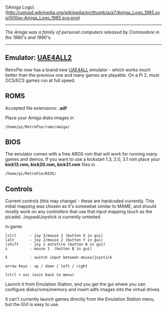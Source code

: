 ![Amiga Logo] (http://upload.wikimedia.org/wikipedia/en/thumb/a/a7/Amiga_Logo_1985.svg/500px-Amiga_Logo_1985.svg.png)
***

_The Amiga was a family of personal computers released by Commodore in the 1980's and 1990's._

***


## Emulator: [UAE4ALL2](https://github.com/joolswills/uae4all2)

RetroPie now has a brand new [UAE4ALL](https://github.com/joolswills/uae4all2) emulator - which works much better than the previous one and many games are playable. On a Pi 2, most OCS/ECS games run at full speed. 

## ROMS
Accepted file extensions: **.adf**

 Place your Amiga disks images in

```shell
/home/pi/RetroPie/roms/amiga/
```

## BIOS
The emulator comes with a free AROS rom that will work for running many games and demos. 
If you want to
use a kickstart 1.3, 2.0, 3.1 rom place your **kick13.rom, kick20.rom, kick31.rom** files in 


```shell
/home/pi/RetroPie/BIOS/
```

## Controls
Current controls (this may change) - these are hardcoded currently. This initial mapping was chosen as it's somewhat similar to MAME, and should mostly work on any controllers that use that input mapping (such as the picade). Joypad/Joystick is currently untested.

in game:
```
lctrl      - joy 1/mouse 1 (button X in gui)
lalt       - joy 2/mouse 2 (button Y in gui)
lshift     - joy 1 autofire (button A in gui)
z          - mouse 1  (button B in gui)

5          - switch input between mouse/joystick

arrow keys - up / down / left / right

lctrl + esc (exit back to menu)
```

Launch it from Emulation Station, and you get the gui where you can configure disks/roms/memory and insert adfs images into the virtual drives. 

It can't currently launch games directly from the Emulation Station menu, but the GUI is easy to use.